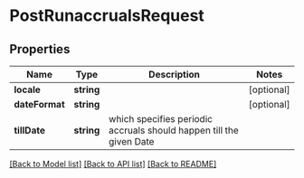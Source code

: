 # PostRunaccrualsRequest

## Properties
Name | Type | Description | Notes
------------ | ------------- | ------------- | -------------
**locale** | **string** |  | [optional] 
**dateFormat** | **string** |  | [optional] 
**tillDate** | **string** | which specifies periodic accruals should happen till the given Date | 

[[Back to Model list]](../../README.md#documentation-for-models) [[Back to API list]](../../README.md#documentation-for-api-endpoints) [[Back to README]](../../README.md)

